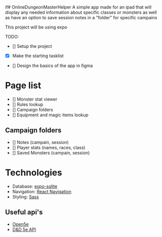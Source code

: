 if# OnlineDungeonMasterHelper
 A simple app made for an ipad that will display any needed information about specific classes or monsters as well as have an option to save session notes in a "folder" for specific campains

This project will be using expo

TODO:
- [] Setup the project
- [x] Make the starting tasklist
- [] Design the basics of the app in figma

# Page list
- [] Monster stat viewer
- [] Rules lookup
- [] Campaign folders
- [] Equipment and magic items lookup

## Campaign folders
- [] Notes (campain, session)
- [] Player stats (names, races, class)
- [] Saved Monsters (campain, session)




# Technologies
- Database: [expo-sqlite](https://docs.expo.io/versions/latest/sdk/sqlite/)
- Navigation: [React Navigation](https://reactnavigation.org/)
- Styling: [Sass](https://sass-lang.com/)


## Useful api's
- [Open5e](https://open5e.com/)
- [D&D 5e API](http://www.dnd5eapi.co/)
